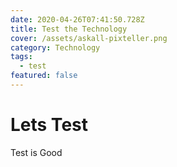 ```yaml
---
date: 2020-04-26T07:41:50.728Z
title: Test the Technology
cover: /assets/askall-pixteller.png
category: Technology
tags:
  - test
featured: false
---
```

# Lets Test

Test is Good